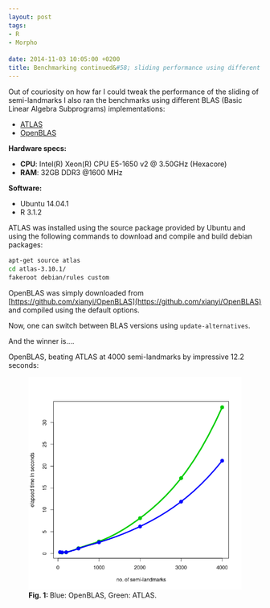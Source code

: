 ```yaml
---
layout: post
tags: 
- R 
- Morpho 

date: 2014-11-03 10:05:00 +0200
title: Benchmarking continued&#58; sliding performance using different BLAS implementations
---
```


Out of couriosity on how far I could tweak the performance of the sliding of semi-landmarks I also ran the benchmarks using different BLAS  (Basic Linear Algebra Subprograms) implementations:


 * [ATLAS](http://math-atlas.sourceforge.net/)
 * [OpenBLAS](https://github.com/xianyi/OpenBLAS)

**Hardware specs:** 

* **CPU**: Intel(R) Xeon(R) CPU E5-1650 v2 @ 3.50GHz (Hexacore)
* **RAM**: 32GB DDR3 @1600 MHz

**Software:**

* Ubuntu 14.04.1
* R 3.1.2

ATLAS was installed using the source package provided by Ubuntu and using the following commands to download and compile and build debian packages:

```bash
apt-get source atlas
cd atlas-3.10.1/
fakeroot debian/rules custom
``` 

OpenBLAS was simply downloaded from [https://github.com/xianyi/OpenBLAS](https://github.com/xianyi/OpenBLAS) and compiled using the default options. 

Now, one can switch between BLAS versions using ```update-alternatives```.

And the winner is....


OpenBLAS, beating ATLAS at 4000 semi-landmarks by impressive 12.2 seconds:


<figure>
    <img rel="zoom" src="/resources/images/BLAScompare.png" alt="performance of sliding routine" width="500" >
  <figcaption><b>Fig. 1: </b>Blue: OpenBLAS, Green: ATLAS.</figcaption>
</figure> 









